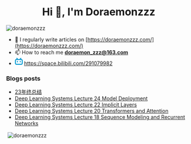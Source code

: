 <!--

### Hi there 👋

**Doraemonzzz/Doraemonzzz** is a ✨ _special_ ✨ repository because its `README.md` (this file) appears on your GitHub profile.

Here are some ideas to get you started:

- 🔭 I’m currently working on ...
- 🌱 I’m currently learning ...
- 👯 I’m looking to collaborate on ...
- 🤔 I’m looking for help with ...
- 💬 Ask me about ...
- 📫 How to reach me: ...
- 😄 Pronouns: ...
- ⚡ Fun fact: ...
-->



<h1 align="center">Hi 👋, I'm Doraemonzzz</h1>
<p align="left"> <img src="https://komarev.com/ghpvc/?username=doraemonzzz&label=Profile%20views&color=0e75b6&style=flat" alt="doraemonzzz" /> </p>

- 📝 I regularly write articles on [https://doraemonzzz.com/](https://doraemonzzz.com/)
- 📫 How to reach me **doraemon_zzz@163.com**
- ![](./bilibili.png) https://space.bilibili.com/291079982

### Blogs posts
<!-- BLOG-POST-LIST:START -->
- [23年终总结](http://www.doraemonzzz.com/2023/12/30/2023-12-30-23%E5%B9%B4%E7%BB%88%E6%80%BB%E7%BB%93/)
- [Deep Learning Systems Lecture 24 Model Deployment](http://www.doraemonzzz.com/2023/02/20/2023-2-20-Deep-Learning-Systems-Lecture-24-Model-Deployment/)
- [Deep Learning Systems Lecture 22 Implicit Layers](http://www.doraemonzzz.com/2023/02/20/2023-2-20-Deep-Learning-Systems-Lecture-22-Implicit-Layers/)
- [Deep Learning Systems Lecture 20 Transformers and Attention](http://www.doraemonzzz.com/2023/02/20/2023-2-20-Deep-Learning-Systems-Lecture-20-Transformers-and-Attention/)
- [Deep Learning Systems Lecture 18 Sequence Modeling and Recurrent Networks](http://www.doraemonzzz.com/2023/02/20/2023-2-20-Deep-Learning-Systems-Lecture-18-Sequence-Modeling-and-Recurrent-Networks/)
<!-- BLOG-POST-LIST:END -->

<p>&nbsp;<img align="center" src="https://github-readme-stats.vercel.app/api?username=doraemonzzz&show_icons=true&locale=en" alt="doraemonzzz" /></p>